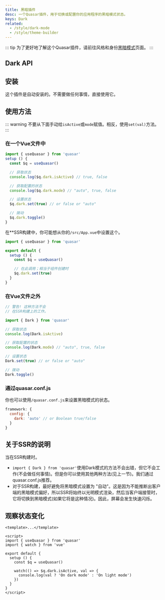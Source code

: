 ```yaml
---
title: 黑暗插件
desc: 一个Quasar插件，用于切换或配置你的应用程序的黑暗模式状态。
keys: Dark
related:
  - /style/dark-mode
  - /style/theme-builder
---
```


::: tip
为了更好地了解这个Quasar插件，请前往风格和身份[黑暗模式](/style/dark-mode)页面。
:::

## Dark API

<doc-api file="Dark" />

## 安装
这个插件是自动安装的。不需要做任何事情，直接使用它。

## 使用方法

::: warning
不要从下面手动给`isActive`或`mode`赋值。相反，使用`set(val)`方法。
:::

### 在一个Vue文件中

```js
import { useQuasar } from 'quasar'
setup () {
  const $q = useQuasar()

  // 获取状态
  console.log($q.dark.isActive) // true, false

  // 获取配置的状态
  console.log($q.dark.mode) // "auto", true, false

  // 设置状态
  $q.dark.set(true) // or false or "auto"

  // 拨动
  $q.dark.toggle()
}
```

在**SSR构建中，你可能想从你的`/src/App.vue`中设置这个。

```js
import { useQuasar } from 'quasar'

export default {
  setup () {
    const $q = useQuasar()

    // 在此调用；相当于组件创建时
    $q.dark.set(true)
  }
}
```

### 在Vue文件之外

```js
// 警告! 这种方法不会
// 在SSR构建上的工作。

import { Dark } from 'quasar'

// 获取状态
console.log(Dark.isActive)

// 获取配置的状态
console.log(Dark.mode) // "auto", true, false

// 设置状态
Dark.set(true) // or false or "auto"

// 拨动
Dark.toggle()
```

### 通过quasar.conf.js

你也可以使用`/quasar.conf.js`来设置黑暗模式的状态。

```js
framework: {
  config: {
    dark: 'auto' // or Boolean true/false
  }
}
```

## 关于SSR的说明

当在SSR构建时。

* `import { Dark } from 'quasar'`使用Dark模式的方法不会出错，但它不会工作(不会做任何事情)。但是你可以使用其他两种方法(见上一节)。我们通过quasar.conf.js推荐。
* 对于SSR构建，最好避免将黑暗模式设置为 "自动"。这是因为不能推断出客户端的黑暗模式偏好，所以SSR将始终以光明模式渲染，然后当客户端接管时，它将切换到黑暗模式(如果它将是这种情况)。因此，屏幕会发生快速闪烁。

## 观察状态变化

```vue
<template>...</template>

<script>
import { useQuasar } from 'quasar'
import { watch } from 'vue'

export default {
  setup () {
    const $q = useQuasar()

    watch(() => $q.dark.isActive, val => {
      console.log(val ? 'On dark mode' : 'On light mode')
    })
  }
}
</script>
```
